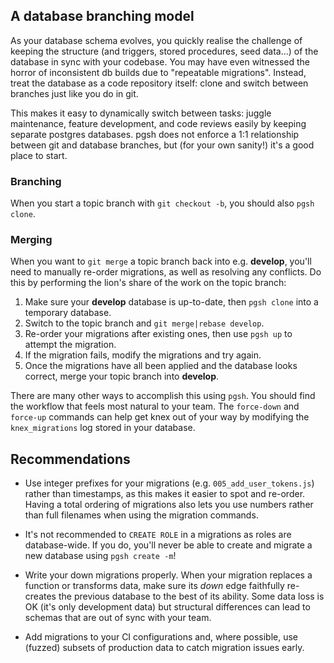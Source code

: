 ## A database branching model

As your database schema evolves, you quickly realise the challenge of keeping the structure (and triggers, stored procedures, seed data...) of the database in sync with your codebase. You may have even witnessed the horror of inconsistent db builds due to "repeatable migrations". Instead, treat the database as a code repository itself: clone and switch between branches just like you do in git.

This makes it easy to dynamically switch between tasks: juggle maintenance, feature development, and code reviews easily by keeping  separate postgres databases. pgsh does not enforce a 1:1 relationship between git and database branches, but (for your own sanity!) it's a good place to start.

### Branching

When you start a topic branch with `git checkout -b`, you should also `pgsh clone`.

### Merging

When you want to `git merge` a topic branch back into e.g. **develop**, you'll need to manually re-order migrations, as well as resolving any conflicts. Do this by performing the lion's share of the work on the topic branch:

  1. Make sure your **develop** database is up-to-date, then `pgsh clone` into a temporary database.
  2. Switch to the topic branch and `git merge|rebase develop`.
  3. Re-order your migrations after existing ones, then use `pgsh up` to attempt the migration.
  4. If the migration fails, modify the migrations and try again.
  5. Once the migrations have all been applied and the database looks correct, merge your topic branch into **develop**.

There are many other ways to accomplish this using `pgsh`. You should find the workflow that feels most natural to your team. The `force-down` and `force-up` commands can help get knex out of your way by modifying the `knex_migrations` log stored in your database.

## Recommendations

* Use integer prefixes for your migrations (e.g. `005_add_user_tokens.js`) rather than timestamps, as this makes it easier to spot and re-order. Having a total ordering of migrations also lets you use numbers rather than full filenames when using the migration commands.

* It's not recommended to `CREATE ROLE` in a migrations as roles are database-wide. If you do, you'll never be able to create and migrate a new database using `pgsh create -m`!

* Write your down migrations properly. When your migration replaces a function or transforms data, make sure its *down* edge faithfully re-creates the previous database to the best of its ability. Some data loss is OK (it's only development data) but structural differences can lead to schemas that are out of sync with your team.

* Add migrations to your CI configurations and, where possible, use (fuzzed) subsets of production data to catch migration issues early.
